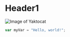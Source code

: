 # Header1
![Image of Yaktocat](https://octodex.github.com/images/yaktocat.png)

``` javascript
var myVar = "Hello, world!";
```

